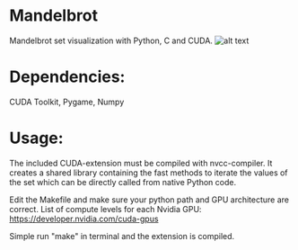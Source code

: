 # Mandelbrot
Mandelbrot set visualization with Python, C and CUDA.
![alt text](http://url/to/img.png)

# Dependencies:
CUDA Toolkit, Pygame, Numpy

# Usage:
The included CUDA-extension must be compiled with nvcc-compiler.
It creates a shared library containing the fast methods to iterate the values of the set
which can be directly called from native Python code.

Edit the Makefile and make sure your python path and GPU architecture are correct.
List of compute levels for each Nvidia GPU: https://developer.nvidia.com/cuda-gpus

Simple run "make" in terminal and the extension is compiled.
